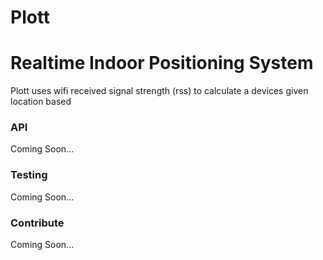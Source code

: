 Plott
=====

# Realtime Indoor Positioning System

Plott uses wifi received signal strength (rss) to calculate a devices given location based

### API

Coming Soon...

### Testing

Coming Soon...

### Contribute

Coming Soon...
